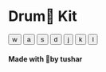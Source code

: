 <html lang="en">
  <head>
    <meta charset="UTF-8" />
    <meta name="viewport" content="width=device-width, initial-scale=1.0" />
    <title>drum kit</title>
    <link rel="stylesheet" href="style.css" />
  </head>
  <body>
    <h1 class="heading">Drum🥁 Kit</h1>
    <div class="buttons">
      <button class="btn w-key">w</button>
      <button class="btn a-key">a</button>
      <button class="btn s-key">s</button>
      <button class="btn d-key">d</button>
      <button class="btn j-key">j</button>
      <button class="btn k-key">k</button>
      <button class="btn l-key">l</button>
    </div>
    <footer><h4>Made with 🥰by tushar</h4></footer>
    <script src="index.js"></script>
  </body>
</html>

